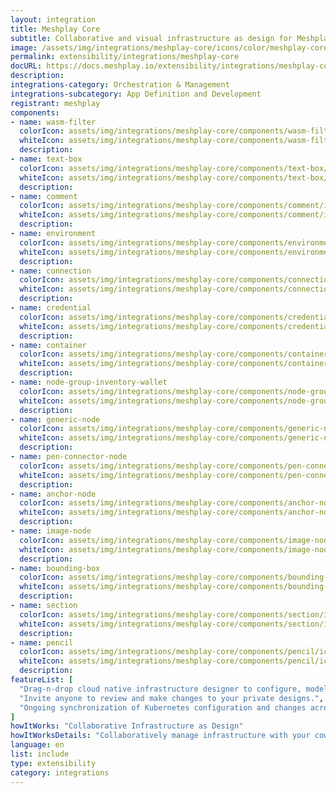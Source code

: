```yaml
---
layout: integration
title: Meshplay Core
subtitle: Collaborative and visual infrastructure as design for Meshplay Core
image: /assets/img/integrations/meshplay-core/icons/color/meshplay-core-color.svg
permalink: extensibility/integrations/meshplay-core
docURL: https://docs.meshplay.io/extensibility/integrations/meshplay-core
description: 
integrations-category: Orchestration & Management
integrations-subcategory: App Definition and Development
registrant: meshplay
components: 
- name: wasm-filter
  colorIcon: assets/img/integrations/meshplay-core/components/wasm-filter/icons/color/wasm-filter-color.svg
  whiteIcon: assets/img/integrations/meshplay-core/components/wasm-filter/icons/white/wasm-filter-white.svg
  description: 
- name: text-box
  colorIcon: assets/img/integrations/meshplay-core/components/text-box/icons/color/text-box-color.svg
  whiteIcon: assets/img/integrations/meshplay-core/components/text-box/icons/white/text-box-white.svg
  description: 
- name: comment
  colorIcon: assets/img/integrations/meshplay-core/components/comment/icons/color/comment-color.svg
  whiteIcon: assets/img/integrations/meshplay-core/components/comment/icons/white/comment-white.svg
  description: 
- name: environment
  colorIcon: assets/img/integrations/meshplay-core/components/environment/icons/color/environment-color.svg
  whiteIcon: assets/img/integrations/meshplay-core/components/environment/icons/white/environment-white.svg
  description: 
- name: connection
  colorIcon: assets/img/integrations/meshplay-core/components/connection/icons/color/connection-color.svg
  whiteIcon: assets/img/integrations/meshplay-core/components/connection/icons/white/connection-white.svg
  description: 
- name: credential
  colorIcon: assets/img/integrations/meshplay-core/components/credential/icons/color/credential-color.svg
  whiteIcon: assets/img/integrations/meshplay-core/components/credential/icons/white/credential-white.svg
  description: 
- name: container
  colorIcon: assets/img/integrations/meshplay-core/components/container/icons/color/container-color.svg
  whiteIcon: assets/img/integrations/meshplay-core/components/container/icons/white/container-white.svg
  description: 
- name: node-group-inventory-wallet
  colorIcon: assets/img/integrations/meshplay-core/components/node-group-inventory-wallet/icons/color/node-group-inventory-wallet-color.svg
  whiteIcon: assets/img/integrations/meshplay-core/components/node-group-inventory-wallet/icons/white/node-group-inventory-wallet-white.svg
  description: 
- name: generic-node
  colorIcon: assets/img/integrations/meshplay-core/components/generic-node/icons/color/generic-node-color.svg
  whiteIcon: assets/img/integrations/meshplay-core/components/generic-node/icons/white/generic-node-white.svg
  description: 
- name: pen-connector-node
  colorIcon: assets/img/integrations/meshplay-core/components/pen-connector-node/icons/color/pen-connector-node-color.svg
  whiteIcon: assets/img/integrations/meshplay-core/components/pen-connector-node/icons/white/pen-connector-node-white.svg
  description: 
- name: anchor-node
  colorIcon: assets/img/integrations/meshplay-core/components/anchor-node/icons/color/anchor-node-color.svg
  whiteIcon: assets/img/integrations/meshplay-core/components/anchor-node/icons/white/anchor-node-white.svg
  description: 
- name: image-node
  colorIcon: assets/img/integrations/meshplay-core/components/image-node/icons/color/image-node-color.svg
  whiteIcon: assets/img/integrations/meshplay-core/components/image-node/icons/white/image-node-white.svg
  description: 
- name: bounding-box
  colorIcon: assets/img/integrations/meshplay-core/components/bounding-box/icons/color/bounding-box-color.svg
  whiteIcon: assets/img/integrations/meshplay-core/components/bounding-box/icons/white/bounding-box-white.svg
  description: 
- name: section
  colorIcon: assets/img/integrations/meshplay-core/components/section/icons/color/section-color.svg
  whiteIcon: assets/img/integrations/meshplay-core/components/section/icons/white/section-white.svg
  description: 
- name: pencil
  colorIcon: assets/img/integrations/meshplay-core/components/pencil/icons/color/pencil-color.svg
  whiteIcon: assets/img/integrations/meshplay-core/components/pencil/icons/white/pencil-white.svg
  description: 
featureList: [
  "Drag-n-drop cloud native infrastructure designer to configure, model, and deploy your workloads.",
  "Invite anyone to review and make changes to your private designs.",
  "Ongoing synchronization of Kubernetes configuration and changes across any number of clusters."
]
howItWorks: "Collaborative Infrastructure as Design"
howItWorksDetails: "Collaboratively manage infrastructure with your coworkers synchronously sharing the same designs."
language: en
list: include
type: extensibility
category: integrations
---
```

